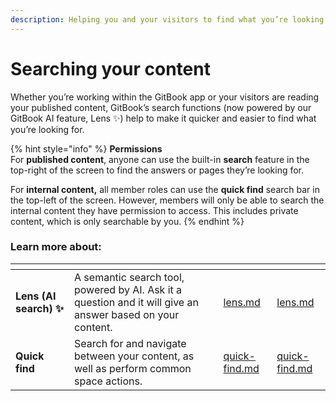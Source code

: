 ```yaml
---
description: Helping you and your visitors to find what you’re looking for, faster.
---
```


# Searching your content

Whether you’re working within the GitBook app or your visitors are reading your published content, GitBook’s search functions (now powered by our GitBook AI feature, Lens ✨) help to make it quicker and easier to find what you’re looking for.

{% hint style="info" %}
**Permissions**\
For **published content**, anyone can use the built-in **search** feature in the top-right of the screen to find the answers or pages they’re looking for.

For **internal content,** all member roles can use the **quick find** search bar in the top-left of the screen. However, members will only be able to search the internal content they have permission to access.‌ This includes private content, which is only searchable by you.
{% endhint %}

### Learn more about:

<table data-card-size="large" data-view="cards"><thead><tr><th></th><th></th><th data-hidden data-type="content-ref"></th><th data-hidden data-card-target data-type="content-ref"></th></tr></thead><tbody><tr><td><strong>Lens (AI search) ✨</strong></td><td>A semantic search tool, powered by AI. Ask it a question and it will give an answer based on your content.</td><td><a href="lens.md">lens.md</a></td><td><a href="lens.md">lens.md</a></td></tr><tr><td><strong>Quick find</strong></td><td>Search for and navigate between your content, as well as perform common space actions.</td><td><a href="quick-find.md">quick-find.md</a></td><td><a href="quick-find.md">quick-find.md</a></td></tr></tbody></table>
